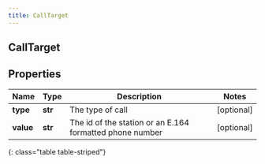 ```yaml
---
title: CallTarget
---
```

## CallTarget

## Properties

|Name | Type | Description | Notes|
|------------ | ------------- | ------------- | -------------|
| **type** | **str** | The type of call | [optional] |
| **value** | **str** | The id of the station or an E.164 formatted phone number | [optional] |
{: class="table table-striped"}


